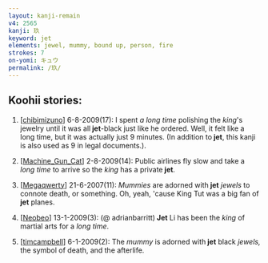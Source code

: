 ```yaml
---
layout: kanji-remain
v4: 2565
kanji: 玖
keyword: jet
elements: jewel, mummy, bound up, person, fire
strokes: 7
on-yomi: キュウ
permalink: /玖/
---
```


## Koohii stories: 

1) [<a href="http://kanji.koohii.com/profile/chibimizuno">chibimizuno</a>] 6-8-2009(17): I spent <em>a long time</em> polishing the <em>king</em>&#039;s jewelry until it was all<strong> jet</strong>-black just like he ordered. Well, it felt like a long time, but it was actually just 9 minutes. (In addition to<strong> jet</strong>, this kanji is also used as 9 in legal documents.).

2) [<a href="http://kanji.koohii.com/profile/Machine_Gun_Cat">Machine_Gun_Cat</a>] 2-8-2009(14): Public airlines fly slow and take a <em>long time</em> to arrive so the <em>king</em> has a private<strong> jet</strong>.

3) [<a href="http://kanji.koohii.com/profile/Megaqwerty">Megaqwerty</a>] 21-6-2007(11): <em>Mummies</em> are adorned with<strong> jet</strong> <em>jewels</em> to connote death, or something. Oh, yeah, &#039;cause King Tut was a big fan of<strong> jet</strong> planes.

4) [<a href="http://kanji.koohii.com/profile/Neobeo">Neobeo</a>] 13-1-2009(3): (@ adrianbarritt)<strong> Jet</strong> Li has been the <em>king</em> of martial arts for a <em>long time</em>.

5) [<a href="http://kanji.koohii.com/profile/timcampbell">timcampbell</a>] 6-1-2009(2): The <em>mummy</em> is adorned with<strong> jet</strong> black <em>jewels, </em> the symbol of death, and the afterlife.

